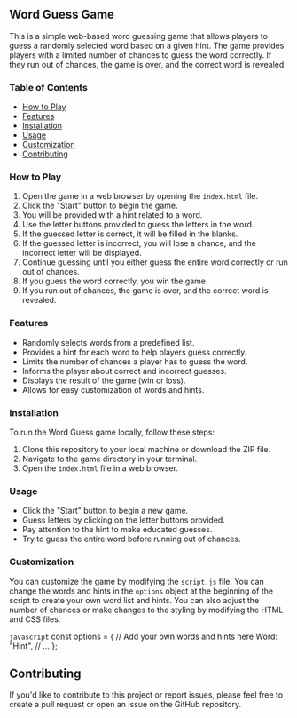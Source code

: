 ## Word Guess Game

This is a simple web-based word guessing game that allows players to guess a randomly selected word based on a given hint. The game provides players with a limited number of chances to guess the word correctly. If they run out of chances, the game is over, and the correct word is revealed.

### Table of Contents

- [How to Play](#how-to-play)
- [Features](#features)
- [Installation](#installation)
- [Usage](#usage)
- [Customization](#customization)
- [Contributing](#contributing)

### How to Play

1. Open the game in a web browser by opening the `index.html` file.
2. Click the "Start" button to begin the game.
3. You will be provided with a hint related to a word.
4. Use the letter buttons provided to guess the letters in the word.
5. If the guessed letter is correct, it will be filled in the blanks.
6. If the guessed letter is incorrect, you will lose a chance, and the incorrect letter will be displayed.
7. Continue guessing until you either guess the entire word correctly or run out of chances.
8. If you guess the word correctly, you win the game.
9. If you run out of chances, the game is over, and the correct word is revealed.

### Features

- Randomly selects words from a predefined list.
- Provides a hint for each word to help players guess correctly.
- Limits the number of chances a player has to guess the word.
- Informs the player about correct and incorrect guesses.
- Displays the result of the game (win or loss).
- Allows for easy customization of words and hints.

### Installation

To run the Word Guess game locally, follow these steps:

1. Clone this repository to your local machine or download the ZIP file.
2. Navigate to the game directory in your terminal.
3. Open the `index.html` file in a web browser.

### Usage

- Click the "Start" button to begin a new game.
- Guess letters by clicking on the letter buttons provided.
- Pay attention to the hint to make educated guesses.
- Try to guess the entire word before running out of chances.

### Customization

You can customize the game by modifying the `script.js` file. You can change the words and hints in the `options` object at the beginning of the script to create your own word list and hints. You can also adjust the number of chances or make changes to the styling by modifying the HTML and CSS files.

```javascript```
const options = {
    // Add your own words and hints here
    Word: "Hint",
    // ...
};
## Contributing
If you'd like to contribute to this project or report issues, please feel free to create a pull request or open an issue on the GitHub repository.
